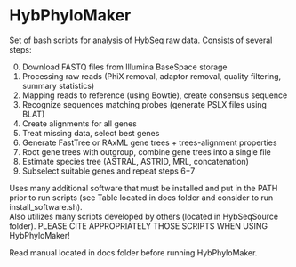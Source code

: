 # HybPhyloMaker
   
Set of bash scripts for analysis of HybSeq raw data. Consists of several steps:   
  
0. Download FASTQ files from Illumina BaseSpace storage  
1. Processing raw reads (PhiX removal, adaptor removal, quality filtering, summary statistics)  
2. Mapping reads to reference (using Bowtie), create consensus sequence  
2. Recognize sequences matching probes (generate PSLX files using BLAT)  
3. Create alignments for all genes  
4. Treat missing data, select best genes  
5. Generate FastTree or RAxML gene trees + trees-alignment properties  
6. Root gene trees with outgroup, combine gene trees into a single file  
7. Estimate species tree (ASTRAL, ASTRID, MRL, concatenation)  
8. Subselect suitable genes and repeat steps 6+7 
  
Uses many additional software that must be installed and put in the PATH prior to run scripts (see Table located in docs folder and consider to run install_software.sh).  
Also utilizes many scripts developed by others (located in HybSeqSource folder). PLEASE CITE APPROPRIATELY THOSE SCRIPTS WHEN USING HybPhyloMaker!  

Read manual located in docs folder before running HybPhyloMaker.  

